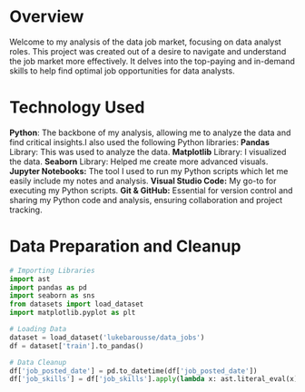 # Overview
Welcome to my analysis of the data job market, focusing on data analyst roles. This project was created out of a desire to navigate and understand the job market more effectively. It delves into the top-paying and in-demand skills to help find optimal job opportunities for data analysts.

# Technology Used
 **Python**: The backbone of my analysis, allowing me to analyze the data and find critical insights.I also used the following Python libraries:
        **Pandas** Library: This was used to analyze the data.
        **Matplotlib** Library: I visualized the data.
        **Seaborn** Library: Helped me create more advanced visuals.
    **Jupyter Notebooks:** The tool I used to run my Python scripts which let me easily include my notes and analysis.
    **Visual Studio Code:** My go-to for executing my Python scripts.
    **Git & GitHub:** Essential for version control and sharing my Python code and analysis, ensuring collaboration and project tracking.
 
# Data Preparation and Cleanup
```python
# Importing Libraries
import ast
import pandas as pd
import seaborn as sns
from datasets import load_dataset
import matplotlib.pyplot as plt  

# Loading Data
dataset = load_dataset('lukebarousse/data_jobs')
df = dataset['train'].to_pandas()

# Data Cleanup
df['job_posted_date'] = pd.to_datetime(df['job_posted_date'])
df['job_skills'] = df['job_skills'].apply(lambda x: ast.literal_eval(x) if pd.notna(x)
